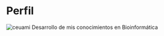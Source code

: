 # Perfil
![ceuami](https://github.com/MelisBot13/perfil/assets/161085825/968c2648-88fb-4562-9ccd-2c8c7ac7afad)
Desarrollo de mis conocimientos en Bioinformática
